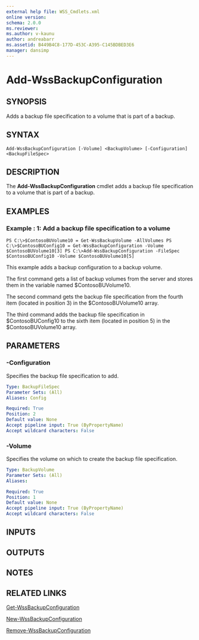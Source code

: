 ```yaml
---
external help file: WSS_Cmdlets.xml
online version: 
schema: 2.0.0
ms.reviewer:
ms.author: v-kaunu
author: andreabarr
ms.assetid: B449B4C8-177D-453C-A395-C145BDBED3E6
manager: dansimp
---
```


# Add-WssBackupConfiguration

## SYNOPSIS
Adds a backup file specification to a volume that is part of a backup.

## SYNTAX

```
Add-WssBackupConfiguration [-Volume] <BackupVolume> [-Configuration] <BackupFileSpec>
```

## DESCRIPTION
The **Add-WssBackupConfiguration** cmdlet adds a backup file specification to a volume that is part of a backup.

## EXAMPLES

### Example : 1: Add a backup file specification to a volume
```
PS C:\>$ContosoBUVolume10 = Get-WssBackupVolume -AllVolumes PS C:\>$ContosoBUConfig10 = Get-WssBackupConfiguration -Volume $ContosoBUVolume10[3] PS C:\>Add-WssBackupConfiguration -FileSpec $ContosoBUConfig10 -Volume $ContosoBUVolume10[5]
```

This example adds a backup configuration to a backup volume.

The first command gets a list of backup volumes from the server and stores them in the variable named $ContosoBUVolume10.

The second command gets the backup file specification from the fourth item (located in position 3) in the $ContosoBUVolume10 array.

The third command adds the backup file specification in $ContosoBUConfig10 to the sixth item (located in position 5) in the $ContosoBUVolume10 array.

## PARAMETERS

### -Configuration
Specifies the backup file specification to add.

```yaml
Type: BackupFileSpec
Parameter Sets: (All)
Aliases: Config

Required: True
Position: 2
Default value: None
Accept pipeline input: True (ByPropertyName)
Accept wildcard characters: False
```

### -Volume
Specifies the volume on which to create the backup file specification.

```yaml
Type: BackupVolume
Parameter Sets: (All)
Aliases: 

Required: True
Position: 1
Default value: None
Accept pipeline input: True (ByPropertyName)
Accept wildcard characters: False
```

## INPUTS

## OUTPUTS

## NOTES

## RELATED LINKS

[Get-WssBackupConfiguration](./Get-WssBackupConfiguration.md)

[New-WssBackupConfiguration](./New-WssBackupConfiguration.md)

[Remove-WssBackupConfiguration](./Remove-WssBackupConfiguration.md)

